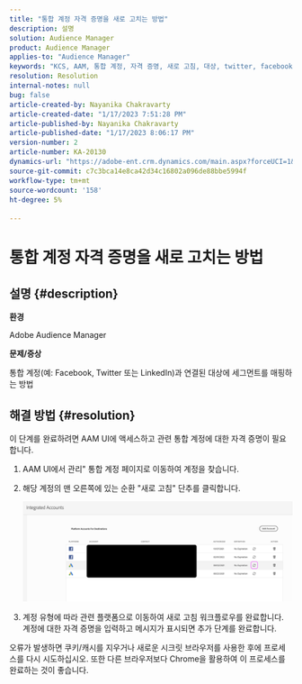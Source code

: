 ```yaml
---
title: "통합 계정 자격 증명을 새로 고치는 방법"
description: 설명
solution: Audience Manager
product: Audience Manager
applies-to: "Audience Manager"
keywords: "KCS, AAM, 통합 계정, 자격 증명, 새로 고침, 대상, twitter, facebook, linkedin"
resolution: Resolution
internal-notes: null
bug: false
article-created-by: Nayanika Chakravarty
article-created-date: "1/17/2023 7:51:28 PM"
article-published-by: Nayanika Chakravarty
article-published-date: "1/17/2023 8:06:17 PM"
version-number: 2
article-number: KA-20130
dynamics-url: "https://adobe-ent.crm.dynamics.com/main.aspx?forceUCI=1&pagetype=entityrecord&etn=knowledgearticle&id=987c0e51-a096-ed11-aad1-6045bd006ce9"
source-git-commit: c7c3bca14e8ca42d34c16802a096de88bbe5994f
workflow-type: tm+mt
source-wordcount: '158'
ht-degree: 5%

---
```


# 통합 계정 자격 증명을 새로 고치는 방법

## 설명 {#description}


<b>환경</b>

Adobe Audience Manager

<b>문제/증상</b>

통합 계정(예: Facebook, Twitter 또는 LinkedIn)과 연결된 대상에 세그먼트를 매핑하는 방법


## 해결 방법 {#resolution}


이 단계를 완료하려면 AAM UI에 액세스하고 관련 통합 계정에 대한 자격 증명이 필요합니다.

1. AAM UI에서 관리&quot; 통합 계정 페이지로 이동하여 계정을 찾습니다.
2. 해당 계정의 맨 오른쪽에 있는 순환 &quot;새로 고침&quot; 단추를 클릭합니다.



   ![](assets/6e040206-7307-ed11-82e4-00224809a9e0.png)


3. 계정 유형에 따라 관련 플랫폼으로 이동하여 새로 고침 워크플로우를 완료합니다. 계정에 대한 자격 증명을 입력하고 메시지가 표시되면 추가 단계를 완료합니다.


오류가 발생하면 쿠키/캐시를 지우거나 새로운 시크릿 브라우저를 사용한 후에 프로세스를 다시 시도하십시오. 또한 다른 브라우저보다 Chrome을 활용하여 이 프로세스를 완료하는 것이 좋습니다.
